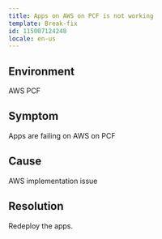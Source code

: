 ```yaml
---
title: Apps on AWS on PCF is not working
template: Break-fix
id: 115007124248
locale: en-us
---
```


## Environment

AWS 
PCF

## Symptom

Apps are failing on AWS on PCF

## Cause

AWS implementation issue

## Resolution

Redeploy the apps.
